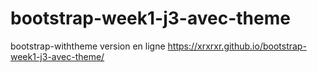 # bootstrap-week1-j3-avec-theme
bootstrap-withtheme
version en ligne 
https://xrxrxr.github.io/bootstrap-week1-j3-avec-theme/
